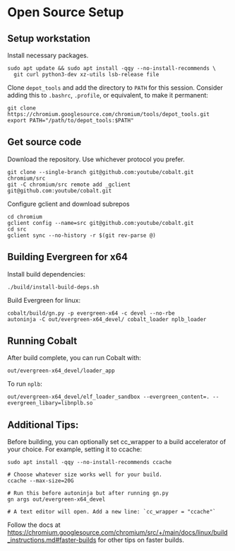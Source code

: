 # Open Source Setup

## Setup workstation ##

Install necessary packages.

```
sudo apt update && sudo apt install -qqy --no-install-recommends \
  git curl python3-dev xz-utils lsb-release file
```

Clone `depot_tools` and add the directory to `PATH` for this session. Consider adding this to `.bashrc`, `.profile`, or equivalent, to make it permanent:

```
git clone https://chromium.googlesource.com/chromium/tools/depot_tools.git
export PATH="/path/to/depot_tools:$PATH"
```

## Get source code ##

Download the repository. Use whichever protocol you prefer.

```
git clone --single-branch git@github.com:youtube/cobalt.git chromium/src
git -C chromium/src remote add _gclient git@github.com:youtube/cobalt.git
```

Configure gclient and download subrepos

```
cd chromium
gclient config --name=src git@github.com:youtube/cobalt.git
cd src
gclient sync --no-history -r $(git rev-parse @)
```


## Building Evergreen for x64 ##

Install build dependencies:

```
./build/install-build-deps.sh

```

Build Evergreen for linux:

```
cobalt/build/gn.py -p evergreen-x64 -c devel --no-rbe
autoninja -C out/evergreen-x64_devel/ cobalt_loader nplb_loader
```

## Running Cobalt ##

After build complete, you can run Cobalt with:

```
out/evergreen-x64_devel/loader_app
```

To run `nplb`:

```
out/evergreen-x64_devel/elf_loader_sandbox --evergreen_content=. --evergreen_libary=libnplb.so
```

## Additional Tips: ##

Before building, you can optionally set cc_wrapper to a build accelerator of your choice. For example, setting it to ccache:

```
sudo apt install -qqy --no-install-recommends ccache

# Choose whatever size works well for your build.
ccache --max-size=20G

# Run this before autoninja but after running gn.py
gn args out/evergreen-x64_devel

# A text editor will open. Add a new line: `cc_wrapper = "ccache"`
```

Follow the docs at https://chromium.googlesource.com/chromium/src/+/main/docs/linux/build_instructions.md#faster-builds for other tips on faster builds.
